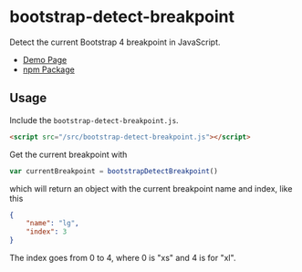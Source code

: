 # bootstrap-detect-breakpoint

Detect the current Bootstrap 4 breakpoint in JavaScript.

- [Demo Page](https://shaack.com/projekte/bootstrap-detect-breakpoint/)
- [npm Package](https://www.npmjs.com/package/bootstrap-detect-breakpoint)

## Usage

Include the `bootstrap-detect-breakpoint.js`.

```html
<script src="/src/bootstrap-detect-breakpoint.js"></script>
```

Get the current breakpoint with

```js
var currentBreakpoint = bootstrapDetectBreakpoint() 
```
which will return an object with the current breakpoint name and index,
like this

```json
{
    "name": "lg",
    "index": 3
}
```

The index goes from 0 to 4, where 0 is "xs" and 4 is for "xl".
